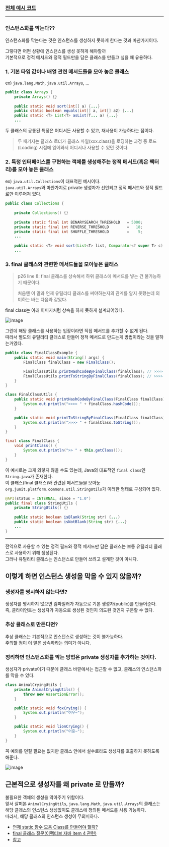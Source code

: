 ### [전체 예시 코드](https://github.com/ahn-sj/reading-book-review/tree/master/effective-java/example/src/ej/item04)

---

### 인스턴스화를 막는다??

인스턴스화를 막는다는 것은 인스턴스를 생성하지 못하게 한다는 것과 마찬가지이다.

그렇다면 어떤 상황에 인스턴스를 생성 못하게 해야할까<br/>
기본적으로 정적 메서드와 정적 필드만을 담은 클래스를 만들고 싶을 때 유용하다.


### 1. 기본 타입 값이나 배열 관련 메서드들을 모아 놓은 클래스

ex) `java.lang.Math`, `java.util.Arrays`, ...<br/>

```java
public class Arrays {
    private Arrays() {}
    
    public static void sort(int[] a) {...}
    public static boolean equals(int[] a, int[] a2) {...}
    public static <T> List<T> asList(T... a) {...}
    ...
```

두 클래스의 공통된 특징은 어디서든 사용할 수 있고, 재사용이 가능하다는 점이다.

> 두 패키지는 클래스 로더가 클래스 파일(xxx.class)을 로딩하는 과정 중 로드(Loading) 시점에 읽어와서 어디서나 사용할 수 있던 것이다.


### 2. 특정 인터페이스를 구현하는 객체를 생성해주는 정적 메서드(혹은 팩터리)를 모아 놓은 클래스

ex) `java.util.Collections`이 대표적인 예시이다.<br/>
`java.util.Arrays`와 마찬가지로 private 생성자가 선언되고 정적 메서드와 정적 필드로만 이루어져 있다.

```java
public class Collections {
    
    private Collections() {}
    
    private static final int BINARYSEARCH_THRESHOLD   = 5000;
    private static final int REVERSE_THRESHOLD        =   18;
    private static final int SHUFFLE_THRESHOLD        =    5;
    ...
    
    public static <T> void sort(List<T> list, Comparator<? super T> c) {...}
    ...
```

### 3. final 클래스와 관련한 메서드들을 모아놓은 클래스

> p26 line 8: final 클래스를 상속해서 하위 클래스에 메서드를 넣는 건 불가능하기 때문이다.<br/>
>
> 처음엔 이 말과 언제 유틸리티 클래스를 써야하는지의 관계를 알지 못했는데 의미하는 바는 다음과 같았다.

final class는 아래 이미지처럼 상속을 하지 못하게 설계되어있다.<br/>

![image](https://user-images.githubusercontent.com/64416833/232414505-7ff23f80-b884-4283-90e8-213f9c628a84.png)

그런데 해당 클래스를 사용하는 입장이라면 직접 메서드를 추가할 수 없게 된다.<br/>
따라서 별도의 유틸리티 클래스로 만들어 정적 메서드로 만드는게 방법이라는 것을 말하는거였다.

```java
public class FinalClassExample {
    public static void main(String[] args) {
        FinalClass finalClass = new FinalClass();

        FinalClassUtils.printHashCodeByFinalClass(finalClass); // >>>> 997110508
        FinalClassUtils.printToStringByFinalClass(finalClass); // >>>> ej.item04.FinalClass@3b6eb2ec
    }
}

class FinalClassUtils {
    public static void printHashCodeByFinalClass(FinalClass finalClass) {
        System.out.println(">>>> " + finalClass.hashCode());
    }

    public static void printToStringByFinalClass(FinalClass finalClass) {
        System.out.println(">>>> " + finalClass.toString());
    }
}

final class FinalClass {
    void printClass() {
        System.out.println(">> " + this.getClass());
    }
}
```

이 예시로는 크게 와닿지 않을 수도 있는데, Java의 대표적인 `final class`인 `String.java`가 존재한다.<br/>
이 클래스(final 클래스)와 관련된 메서드들을 모아둔 `org.junit.platform.commons.util.StringUtils`가 이러한 형태로 구성되어 있다.
```java
@API(status = INTERNAL, since = "1.0")
public final class StringUtils {
    private StringUtils() {}
    
    public static boolean isBlank(String str) {...}
    public static boolean isNotBlank(String str) {...}
    ...
}
```

---

전역으로 사용할 수 있는 정적 필드와 정적 메서드만 담은 클래스는 보통 유틸리티 클래스로 사용하기 위해 생성된다.<br/>
그러나 유틸리티 클래스는 인스턴스로 만들어 쓰려고 설계한 것이 아니다.

## 이렇게 하면 인스턴스 생성을 막을 수 있지 않을까?

### 생성자를 명시하지 않는다면?

생성자를 명시하지 않으면 컴파일러가 자동으로 기본 생성자(public)를 만들어준다.<br/>
즉, 클라이언트는 생성자가 자동으로 생성된 것인지 의도된 것인지 구분할 수 없다.

### 추상 클래스로 만든다면?

추상 클래스는 기본적으로 인스턴스로 생성하는 것이 불가능하다. <br/>
주의할 점이 이 말은 상속하라는 의미가 아니다.


### 정리하면 인스턴스화를 막는 방법은 private 생성자를 추가하는 것이다.

생성자가 private이기 때문에 클래스 바깥에서는 접근할 수 없고, 클래스의 인스턴스화를 막을 수 있다.<br/>

```java
class AnimalCryingUtils {
    private AnimalCryingUtils() {
        throw new AssertionError();
    }

    public static void foxCrying() {
        System.out.println("여우~");
    }

    public static void lionCrying() {
        System.out.println("어흥~");
    }
}
```

꼭 예외를 던질 필요는 없지만 클래스 안에서 실수로라도 생성자를 호출하지 못하도록 해준다.

![image](https://user-images.githubusercontent.com/64416833/232413473-272298f8-eb53-4969-be56-3f0b16b9da04.png)



## 근본적으로 생성자를 왜 private 로 만들까?

불필요한 객체의 생성을 막아주기 위함이다.<br/>
앞서 살펴본 `AnimalCryingUtils`, `java.lang.Math`, `java.util.Arrays`의 클래스는 해당 클래스의 인스턴스 생성없이도 클래스에 정의된 메서드를 사용 가능하다.<br/>
따라서, 해당 클래스의 인스턴스 생성이 무의미하다.

- [언제 static 함수 모음 Class를 만들어야 할까?](http://kwon37xi.egloos.com/4844149)
- [final 클래스 질문(이펙티브 자바 item 4 관련)](https://okky.kr/questions/722887)
- [참고](https://github.com/woowacourse-study/2022-effective-java/blob/main/02%EC%9E%A5/%EC%95%84%EC%9D%B4%ED%85%9C_04/%EC%9D%B8%EC%8A%A4%ED%84%B4%EC%8A%A4%ED%99%94%EB%A5%BC%20%EB%A7%89%EA%B8%B0%20%EC%9C%84%ED%95%B4%20private%20%EC%83%9D%EC%84%B1%EC%9E%90%20%EC%82%AC%EC%9A%A9%ED%95%98%EA%B8%B0.md)
